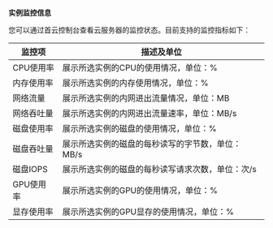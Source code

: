 **实例监控信息**

您可以通过首云控制台查看云服务器的监控状态。目前支持的监控指标如下：

监控项|描述及单位
------|------
CPU使用率|展示所选实例的CPU的使用情况，单位：%
内存使用率|展示所选实例的内存使用情况，单位：%
网络流量|展示所选实例的内网进出流量情况，单位：MB
网络吞吐量|展示所选实例的内网进出流量速率，单位：MB/s
磁盘使用率|展示所选实例的磁盘的使用情况，单位：%
磁盘吞吐量|展示所选实例的磁盘的每秒读写的字节数，单位：MB/s
磁盘IOPS|展示所选实例的磁盘的每秒读写请求次数，单位：次/s
GPU使用率|展示所选实例的GPU的使用情况，单位：%
显存使用率|展示所选实例的GPU显存的使用情况，单位：%
